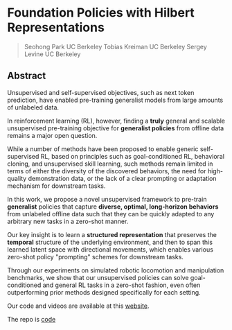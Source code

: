 # Foundation Policies with Hilbert Representations
> Seohong Park UC Berkeley
> Tobias Kreiman UC Berkeley
> Sergey Levine UC Berkeley

## Abstract 
Unsupervised and self-supervised objectives, such as next token prediction, have enabled pre-training generalist models from large amounts of unlabeled data. 

In reinforcement learning (RL), however, finding a **truly** general and scalable unsupervised pre-training objective for **generalist policies** from offline data remains a major open question. 

While a number of methods have been proposed to enable generic self-supervised RL, based on principles such as goal-conditioned RL, behavioral cloning, and unsupervised skill learning, such methods remain limited in terms of either the diversity of the discovered behaviors, the need for high-quality demonstration data, or the lack of a clear prompting or adaptation mechanism for downstream tasks. 

In this work, we propose a novel unsupervised framework to pre-train **generalist** policies that capture **diverse, optimal, long-horizon behaviors** from unlabeled offline data such that they can be quickly adapted to any arbitrary new tasks in a zero-shot manner. 

Our key insight is to learn a **structured representation** that preserves the **temporal** structure of the underlying environment, and then to span this learned latent space with directional movements, which enables various zero-shot policy "prompting" schemes for downstream tasks. 

Through our experiments on simulated robotic locomotion and manipulation benchmarks, we show that our unsupervised policies can solve goal-conditioned and general RL tasks in a zero-shot fashion, even often outperforming prior methods designed specifically for each setting. 

Our code and videos are available at this [website](https://seohong.me/projects/hilp/). 

The repo is [code](https://github.com/seohongpark/HILP)
